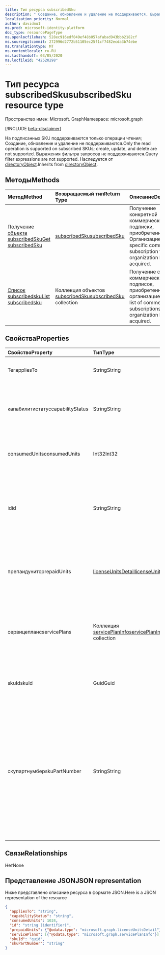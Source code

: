 ```yaml
---
title: Тип ресурса subscribedSku
description: " Создание, обновление и удаление не поддерживаются. Выражения фильтра запросов не поддерживаются. Наследуется от directoryObject."
localization_priority: Normal
author: davidmu1
ms.prod: microsoft-identity-platform
doc_type: resourcePageType
ms.openlocfilehash: 528ec916edf049ef48b057afabad943bbb2182cf
ms.sourcegitcommit: 272996d2772b51105ec25f1cf7482ecda3b74ebe
ms.translationtype: MT
ms.contentlocale: ru-RU
ms.lasthandoff: 03/05/2020
ms.locfileid: "42520298"
---
```

# <a name="subscribedsku-resource-type"></a><span data-ttu-id="94d1b-105">Тип ресурса subscribedSku</span><span class="sxs-lookup"><span data-stu-id="94d1b-105">subscribedSku resource type</span></span>

<span data-ttu-id="94d1b-106">Пространство имен: Microsoft. Graph</span><span class="sxs-lookup"><span data-stu-id="94d1b-106">Namespace: microsoft.graph</span></span>

[!INCLUDE [beta-disclaimer](../../includes/beta-disclaimer.md)]

<span data-ttu-id="94d1b-107">На подписанных SKU поддерживаются только операции чтения; Создание, обновление и удаление не поддерживаются.</span><span class="sxs-lookup"><span data-stu-id="94d1b-107">Only the read operation is supported on subscribed SKUs; create, update, and delete are not supported.</span></span> <span data-ttu-id="94d1b-108">Выражения фильтра запросов не поддерживаются.</span><span class="sxs-lookup"><span data-stu-id="94d1b-108">Query filter expressions are not supported.</span></span> <span data-ttu-id="94d1b-109">Наследуется от [directoryObject](directoryobject.md).</span><span class="sxs-lookup"><span data-stu-id="94d1b-109">Inherits from [directoryObject](directoryobject.md).</span></span>


## <a name="methods"></a><span data-ttu-id="94d1b-110">Методы</span><span class="sxs-lookup"><span data-stu-id="94d1b-110">Methods</span></span>
| <span data-ttu-id="94d1b-111">Метод</span><span class="sxs-lookup"><span data-stu-id="94d1b-111">Method</span></span>           | <span data-ttu-id="94d1b-112">Возвращаемый тип</span><span class="sxs-lookup"><span data-stu-id="94d1b-112">Return Type</span></span>    |<span data-ttu-id="94d1b-113">Описание</span><span class="sxs-lookup"><span data-stu-id="94d1b-113">Description</span></span>|
|:---------------|:--------|:----------|
|[<span data-ttu-id="94d1b-114">Получение объекта subscribedSku</span><span class="sxs-lookup"><span data-stu-id="94d1b-114">Get subscribedSku</span></span>](../api/subscribedsku-get.md) | [<span data-ttu-id="94d1b-115">subscribedSku</span><span class="sxs-lookup"><span data-stu-id="94d1b-115">subscribedSku</span></span>](subscribedsku.md) |<span data-ttu-id="94d1b-116">Получение конкретной коммерческой подписки, приобретенной Организацией.</span><span class="sxs-lookup"><span data-stu-id="94d1b-116">Get a specific commercial subscription that an organization has acquired.</span></span>|
|[<span data-ttu-id="94d1b-117">Список subscribedsku</span><span class="sxs-lookup"><span data-stu-id="94d1b-117">List subscribedsku</span></span>](../api/subscribedsku-list.md) | <span data-ttu-id="94d1b-118">Коллекция объектов [subscribedSku](subscribedsku.md)</span><span class="sxs-lookup"><span data-stu-id="94d1b-118">[subscribedSku](subscribedsku.md) collection</span></span> |<span data-ttu-id="94d1b-119">Получение списка коммерческих подписок, приобретенных организацией.</span><span class="sxs-lookup"><span data-stu-id="94d1b-119">Get the list of commercial subscriptions that an organization has acquired.</span></span>|

## <a name="properties"></a><span data-ttu-id="94d1b-120">Свойства</span><span class="sxs-lookup"><span data-stu-id="94d1b-120">Properties</span></span>
| <span data-ttu-id="94d1b-121">Свойство</span><span class="sxs-lookup"><span data-stu-id="94d1b-121">Property</span></span>     | <span data-ttu-id="94d1b-122">Тип</span><span class="sxs-lookup"><span data-stu-id="94d1b-122">Type</span></span>   |<span data-ttu-id="94d1b-123">Описание</span><span class="sxs-lookup"><span data-stu-id="94d1b-123">Description</span></span>|
|:---------------|:--------|:----------|
|<span data-ttu-id="94d1b-124">Тег</span><span class="sxs-lookup"><span data-stu-id="94d1b-124">appliesTo</span></span>|<span data-ttu-id="94d1b-125">String</span><span class="sxs-lookup"><span data-stu-id="94d1b-125">String</span></span>| <span data-ttu-id="94d1b-126">Например, User или Company.</span><span class="sxs-lookup"><span data-stu-id="94d1b-126">For example, "User" or "Company".</span></span> |
|<span data-ttu-id="94d1b-127">капабилитистатус</span><span class="sxs-lookup"><span data-stu-id="94d1b-127">capabilityStatus</span></span>|<span data-ttu-id="94d1b-128">String</span><span class="sxs-lookup"><span data-stu-id="94d1b-128">String</span></span>| <span data-ttu-id="94d1b-129">Возможные значения: `Enabled`, `Warning`, `Suspended`, `Deleted`, `LockedOut`.</span><span class="sxs-lookup"><span data-stu-id="94d1b-129">Possible values are: `Enabled`, `Warning`, `Suspended`, `Deleted`, `LockedOut`.</span></span> |
|<span data-ttu-id="94d1b-130">consumedUnits</span><span class="sxs-lookup"><span data-stu-id="94d1b-130">consumedUnits</span></span>|<span data-ttu-id="94d1b-131">Int32</span><span class="sxs-lookup"><span data-stu-id="94d1b-131">Int32</span></span>| <span data-ttu-id="94d1b-132">Количество лицензий, которые были назначены.</span><span class="sxs-lookup"><span data-stu-id="94d1b-132">The number of licenses that have been assigned.</span></span> |
|<span data-ttu-id="94d1b-133">id</span><span class="sxs-lookup"><span data-stu-id="94d1b-133">id</span></span>|<span data-ttu-id="94d1b-134">String</span><span class="sxs-lookup"><span data-stu-id="94d1b-134">String</span></span>| <span data-ttu-id="94d1b-135">Уникальный идентификатор объекта sku, подписка на который выполнена.</span><span class="sxs-lookup"><span data-stu-id="94d1b-135">The unique identifier for the subscribed sku object.</span></span> <span data-ttu-id="94d1b-136">Key, не допускающая значение null.</span><span class="sxs-lookup"><span data-stu-id="94d1b-136">Key, not nullable.</span></span> |
|<span data-ttu-id="94d1b-137">препаидунитс</span><span class="sxs-lookup"><span data-stu-id="94d1b-137">prepaidUnits</span></span>|[<span data-ttu-id="94d1b-138">licenseUnitsDetail</span><span class="sxs-lookup"><span data-stu-id="94d1b-138">licenseUnitsDetail</span></span>](licenseunitsdetail.md)| <span data-ttu-id="94d1b-139">Сведения о количестве и состоянии предварительно оплаченных лицензий.</span><span class="sxs-lookup"><span data-stu-id="94d1b-139">Information about the number and status of prepaid licenses.</span></span> |
|<span data-ttu-id="94d1b-140">сервицепланс</span><span class="sxs-lookup"><span data-stu-id="94d1b-140">servicePlans</span></span>|<span data-ttu-id="94d1b-141">Коллекция [servicePlanInfo](serviceplaninfo.md)</span><span class="sxs-lookup"><span data-stu-id="94d1b-141">[servicePlanInfo](serviceplaninfo.md) collection</span></span>| <span data-ttu-id="94d1b-142">Сведения о планах обслуживания, доступных в отношении SKU.</span><span class="sxs-lookup"><span data-stu-id="94d1b-142">Information about the service plans that are available with the SKU.</span></span> <span data-ttu-id="94d1b-143">Не допускает значение null</span><span class="sxs-lookup"><span data-stu-id="94d1b-143">Not nullable</span></span> |
|<span data-ttu-id="94d1b-144">skuId</span><span class="sxs-lookup"><span data-stu-id="94d1b-144">skuId</span></span>|<span data-ttu-id="94d1b-145">Guid</span><span class="sxs-lookup"><span data-stu-id="94d1b-145">Guid</span></span>| <span data-ttu-id="94d1b-146">Уникальный идентификатор (GUID) для SKU службы.</span><span class="sxs-lookup"><span data-stu-id="94d1b-146">The unique identifier (GUID) for the service SKU.</span></span> |
|<span data-ttu-id="94d1b-147">скупартнумбер</span><span class="sxs-lookup"><span data-stu-id="94d1b-147">skuPartNumber</span></span>|<span data-ttu-id="94d1b-148">String</span><span class="sxs-lookup"><span data-stu-id="94d1b-148">String</span></span>| <span data-ttu-id="94d1b-149">Артикул SKU, например: AAD_PREMIUM или RMSBASIC.</span><span class="sxs-lookup"><span data-stu-id="94d1b-149">The SKU part number; for example: "AAD_PREMIUM" or "RMSBASIC".</span></span> <span data-ttu-id="94d1b-150">Чтобы получить список коммерческих подписок, приобретенных в Организации, ознакомьтесь со статьей [List субскрибедскус](../api/subscribedsku-list.md).</span><span class="sxs-lookup"><span data-stu-id="94d1b-150">To get a list of commercial subscriptions that an organization has acquired, see [List subscribedSkus](../api/subscribedsku-list.md).</span></span> |

## <a name="relationships"></a><span data-ttu-id="94d1b-151">Связи</span><span class="sxs-lookup"><span data-stu-id="94d1b-151">Relationships</span></span>
<span data-ttu-id="94d1b-152">Нет</span><span class="sxs-lookup"><span data-stu-id="94d1b-152">None</span></span>

## <a name="json-representation"></a><span data-ttu-id="94d1b-153">Представление JSON</span><span class="sxs-lookup"><span data-stu-id="94d1b-153">JSON representation</span></span>

<span data-ttu-id="94d1b-154">Ниже представлено описание ресурса в формате JSON.</span><span class="sxs-lookup"><span data-stu-id="94d1b-154">Here is a JSON representation of the resource</span></span>

<!-- {
  "blockType": "resource",
  "optionalProperties": [

  ],
  "keyProperty": "id",
  "@odata.type": "microsoft.graph.subscribedSku"
}-->

```json
{
  "appliesTo": "string",
  "capabilityStatus": "string",
  "consumedUnits": 1024,
  "id": "string (identifier)",
  "prepaidUnits": {"@odata.type": "microsoft.graph.licenseUnitsDetail"},
  "servicePlans": [{"@odata.type": "microsoft.graph.servicePlanInfo"}],
  "skuId": "guid",
  "skuPartNumber": "string"
}

```
<!-- uuid: 8fcb5dbc-d5aa-4681-8e31-b001d5168d79
2015-10-25 14:57:30 UTC -->
<!--
{
  "type": "#page.annotation",
  "description": "subscribedSku resource",
  "keywords": "",
  "section": "documentation",
  "tocPath": "",
  "suppressions": []
}
-->
